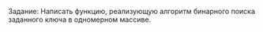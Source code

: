 Задание: Написать функцию, реализующую алгоритм 
бинарного поиска заданного ключа в одномерном массиве.
